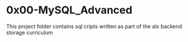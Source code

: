 # 0x00-MySQL_Advanced

This project folder contains sql cripts written as part of the alx backend
storage curriculum
